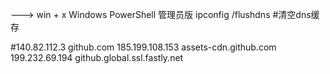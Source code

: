 
--->
win + x 
Windows PowerShell 管理员版
ipconfig /flushdns #清空dns缓存

#140.82.112.3 github.com
185.199.108.153 assets-cdn.github.com
199.232.69.194 github.global.ssl.fastly.net

